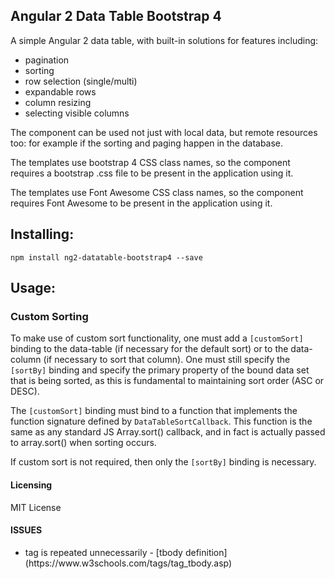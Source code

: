 ## Angular 2 Data Table Bootstrap 4

A simple Angular 2 data table, with built-in solutions for features including:

* pagination
* sorting
* row selection (single/multi)
* expandable rows
* column resizing
* selecting visible columns

The component can be used not just with local data, but remote resources too: for example if the sorting and paging happen in the database.

The templates use bootstrap 4 CSS class names, so the component requires a bootstrap .css file to be present in the application using it.

The templates use Font Awesome CSS class names, so the component requires Font Awesome to be present in the application using it.

## Installing:
`npm install ng2-datatable-bootstrap4 --save`

## Usage:

### Custom Sorting

To make use of custom sort functionality, one must add a `[customSort]` binding to the data-table (if necessary for the default sort) or to the data-column (if necessary to sort that column). One must still specify the `[sortBy]` binding and specify the primary property of the bound data set that is being sorted, as this is fundamental to maintaining sort order (ASC or DESC).

The `[customSort]` binding must bind to a function that implements the function signature defined by `DataTableSortCallback`. This function is the same as any standard JS Array.sort() callback, and in fact is actually passed to array.sort() when sorting occurs.
 
If custom sort is not required, then only the `[sortBy]` binding is necessary.

#### Licensing
MIT License


#### ISSUES

- <tbody> tag is repeated unnecessarily - [tbody definition](https://www.w3schools.com/tags/tag_tbody.asp)